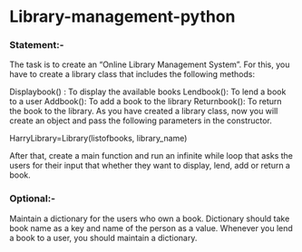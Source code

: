 # Library-management-python

### Statement:-
The task is to create an “Online Library Management System”. For this, you have to create a library class that includes the following methods:

Displaybook() : To display the available books
Lendbook(): To lend a book to a user
Addbook(): To add a book to the library
Returnbook(): To return the book to the library.
As you have created a library class, now you will create an object and pass the following parameters in the constructor.

HarryLibrary=Library(listofbooks, library_name)

After that, create a main function and run an infinite while loop that asks the users for their input that whether they want to display, lend, add or return a book.

### Optional:-
Maintain a dictionary for the users who own a book. Dictionary should take book name as a key and name of the person as a value. Whenever you lend a book to a user, you should maintain a dictionary.


